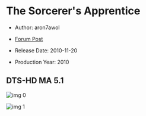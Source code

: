 # The Sorcerer's Apprentice

* Author: aron7awol

* [Forum Post](https://www.avsforum.com/threads/bass-eq-for-filtered-movies.2995212/post-56787706)

* Release Date: 2010-11-20
* Production Year: 2010

## DTS-HD MA 5.1

![img 0](https://fanart.tv/fanart/movies/27022/moviethumb/the-sorcerers-apprentice-51a1b317d99fd.jpg)

![img 1](https://i.imgur.com/1ik0HnY.png)

